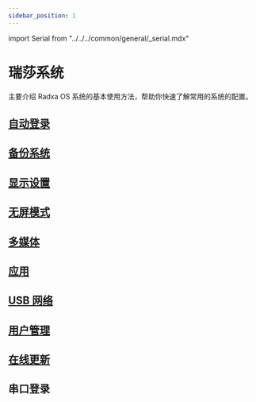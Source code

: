 ```yaml
---
sidebar_position: 1
---
```


import Serial from "../../../common/general/\_serial.mdx"

# 瑞莎系统

主要介绍 Radxa OS 系统的基本使用方法，帮助你快速了解常用的系统的配置。

## [自动登录](/rock5/rock5itx/radxa-os/autologin)

## [备份系统](/rock5/rock5itx/radxa-os/backup)

## [显示设置](/rock5/rock5itx/radxa-os/display)

## [无屏模式](/rock5/rock5itx/radxa-os/headless)

## [多媒体](/rock5/rock5itx/radxa-os/media)

## [应用](/rock5/rock5itx/radxa-os/software)

## [USB 网络](/rock5/rock5itx/radxa-os/usbnet)

## [用户管理](/rock5/rock5itx/radxa-os/user)

## [在线更新](/rock5/rock5itx/radxa-os/using-apt)

## 串口登录

<Serial platform="rk" />
